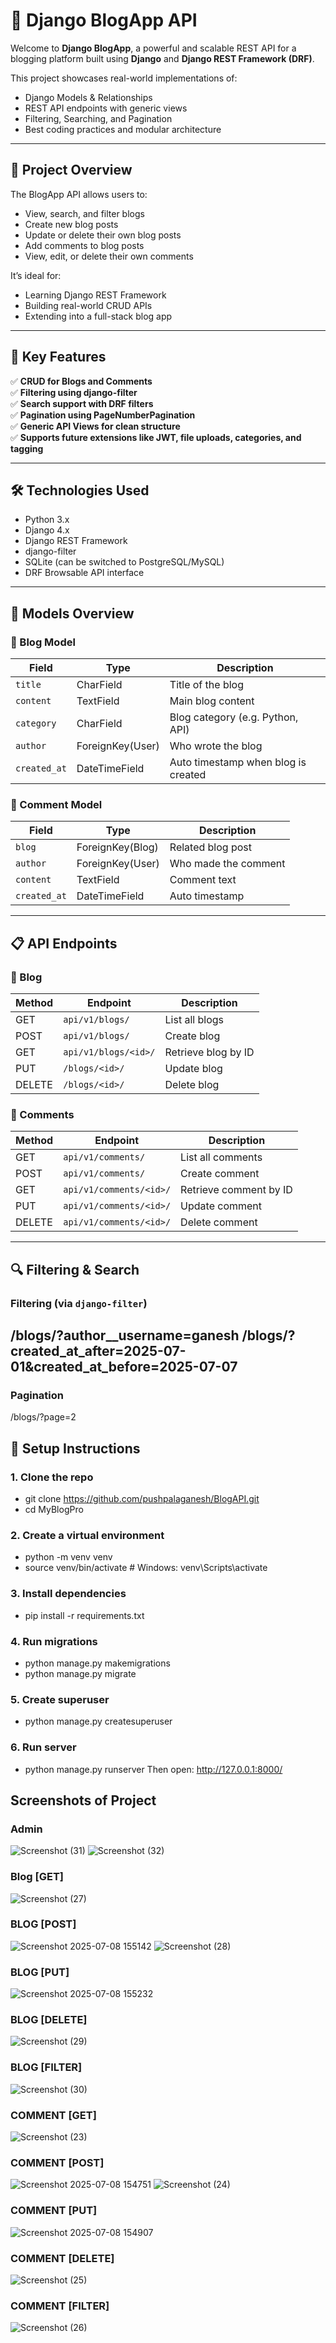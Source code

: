 # 📝 Django BlogApp API 

Welcome to **Django BlogApp**, a powerful and scalable REST API for a blogging platform built using **Django** and **Django REST Framework (DRF)**.

This project showcases real-world implementations of:
- Django Models & Relationships
- REST API endpoints with generic views
- Filtering, Searching, and Pagination
- Best coding practices and modular architecture

---

## 📌 Project Overview

The BlogApp API allows users to:
- View, search, and filter blogs
- Create new blog posts 
- Update or delete their own blog posts
- Add comments to blog posts
- View, edit, or delete their own comments

It’s ideal for:
- Learning Django REST Framework
- Building real-world CRUD APIs
- Extending into a full-stack blog app

---

## 🔧 Key Features
 
✅ **CRUD for Blogs and Comments**  
✅ **Filtering using django-filter**  
✅ **Search support with DRF filters**  
✅ **Pagination using PageNumberPagination**  
✅ **Generic API Views for clean structure**  
✅ **Supports future extensions like JWT, file uploads, categories, and tagging**

---

## 🛠️ Technologies Used

- Python 3.x
- Django 4.x
- Django REST Framework
- django-filter
- SQLite (can be switched to PostgreSQL/MySQL)
- DRF Browsable API interface


---

## 🔄 Models Overview

### 🧾 Blog Model
| Field       | Type             | Description                           |
|-------------|------------------|---------------------------------------|
| `title`     | CharField        | Title of the blog                     |
| `content`   | TextField        | Main blog content                     |
| `category`  | CharField        | Blog category (e.g. Python, API)      |
| `author`    | ForeignKey(User) | Who wrote the blog                    |
| `created_at`| DateTimeField    | Auto timestamp when blog is created   |

### 💬 Comment Model
| Field       | Type             | Description                           |
|-------------|------------------|---------------------------------------|
| `blog`      | ForeignKey(Blog) | Related blog post                     |
| `author`    | ForeignKey(User) | Who made the comment                  |
| `content`   | TextField        | Comment text                          |
| `created_at`| DateTimeField    | Auto timestamp                        |

---


## 📋 API Endpoints

### 🔹 Blog

| Method | Endpoint         | Description                       |
|--------|------------------|-----------------------------------|
| GET    | `api/v1/blogs/`        | List all blogs                    |
| POST   | `api/v1/blogs/`        | Create blog  |
| GET    | `api/v1/blogs/<id>/`   | Retrieve blog by ID               |
| PUT    | `/blogs/<id>/`   | Update blog          |
| DELETE | `/blogs/<id>/`   | Delete blog         |

### 🔹 Comments

| Method | Endpoint           | Description                          |
|--------|--------------------|--------------------------------------|
| GET    | `api/v1/comments/`       | List all comments                    |
| POST   | `api/v1/comments/`       | Create comment   |
| GET    | `api/v1/comments/<id>/`  | Retrieve comment by ID               |
| PUT    | `api/v1/comments/<id>/`  | Update comment         |
| DELETE | `api/v1/comments/<id>/`  | Delete comment          |

---

## 🔍 Filtering & Search

### Filtering (via `django-filter`)

/blogs/?author__username=ganesh
/blogs/?created_at_after=2025-07-01&created_at_before=2025-07-07
---
### Pagination

/blogs/?page=2


## 🚀 Setup Instructions

### 1. Clone the repo
- git clone https://github.com/pushpalaganesh/BlogAPI.git
- cd MyBlogPro

### 2. Create a virtual environment

- python -m venv venv
- source venv/bin/activate  # Windows: venv\Scripts\activate
### 3. Install dependencies

- pip install -r requirements.txt
### 4. Run migrations

- python manage.py makemigrations
- python manage.py migrate
### 5. Create superuser

- python manage.py createsuperuser
### 6. Run server

- python manage.py runserver
Then open: http://127.0.0.1:8000/

## Screenshots of Project
### Admin

![Screenshot (31)](https://github.com/user-attachments/assets/bc529649-f59f-4066-bc60-c456734d1f90)
![Screenshot (32)](https://github.com/user-attachments/assets/183b7948-384b-4043-95c7-a9d89cbb794e)

### Blog [GET]
![Screenshot (27)](https://github.com/user-attachments/assets/1dfd9c32-0775-4e3d-82ac-36a4f75c11b8)

### BLOG [POST]
![Screenshot 2025-07-08 155142](https://github.com/user-attachments/assets/766ed39c-6483-4e7b-9058-8330d1fb8491)
![Screenshot (28)](https://github.com/user-attachments/assets/0ce54a02-7d66-43ec-8d94-8eba42f0fa5a)

### BLOG [PUT]
![Screenshot 2025-07-08 155232](https://github.com/user-attachments/assets/7673b7cc-abab-4188-8a39-51ea5556b247)

### BLOG [DELETE]
![Screenshot (29)](https://github.com/user-attachments/assets/8a7c5292-f12b-4c23-baab-f916c78e3945)

### BLOG [FILTER]
![Screenshot (30)](https://github.com/user-attachments/assets/2c0f6da0-7021-476c-abf4-d00edcf29af1)

### COMMENT [GET]
![Screenshot (23)](https://github.com/user-attachments/assets/eb35482e-c703-4d98-bf56-10f592b87119)

### COMMENT [POST]
![Screenshot 2025-07-08 154751](https://github.com/user-attachments/assets/733c83f9-f61f-49bd-92a4-35ebea3f72f9)
![Screenshot (24)](https://github.com/user-attachments/assets/46fda3d2-4f4f-4f19-9f70-dda417ec9434)

### COMMENT [PUT]
![Screenshot 2025-07-08 154907](https://github.com/user-attachments/assets/6bce5996-a970-446a-9b89-bce931662189)

### COMMENT [DELETE]
![Screenshot (25)](https://github.com/user-attachments/assets/249548f9-8ad9-4691-a46e-1f4882a46f2a)

### COMMENT [FILTER]
![Screenshot (26)](https://github.com/user-attachments/assets/e68f6263-3119-4a3c-ae59-2429442288b8)
